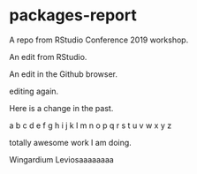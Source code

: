 # packages-report
A repo from RStudio Conference 2019 workshop.

An edit from RStudio.

An edit in the Github browser.

editing again.

Here is a change in the past.


a b c d e f g h i j k l m n o p q r s t u v w x y z

totally awesome work I am doing. 

Wingardium Leviosaaaaaaaa 

